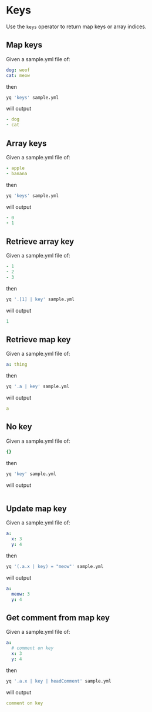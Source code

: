 # Keys

Use the `keys` operator to return map keys or array indices. 

## Map keys
Given a sample.yml file of:
```yaml
dog: woof
cat: meow
```
then
```bash
yq 'keys' sample.yml
```
will output
```yaml
- dog
- cat
```

## Array keys
Given a sample.yml file of:
```yaml
- apple
- banana
```
then
```bash
yq 'keys' sample.yml
```
will output
```yaml
- 0
- 1
```

## Retrieve array key
Given a sample.yml file of:
```yaml
- 1
- 2
- 3
```
then
```bash
yq '.[1] | key' sample.yml
```
will output
```yaml
1
```

## Retrieve map key
Given a sample.yml file of:
```yaml
a: thing
```
then
```bash
yq '.a | key' sample.yml
```
will output
```yaml
a
```

## No key
Given a sample.yml file of:
```yaml
{}
```
then
```bash
yq 'key' sample.yml
```
will output
```yaml
```

## Update map key
Given a sample.yml file of:
```yaml
a:
  x: 3
  y: 4
```
then
```bash
yq '(.a.x | key) = "meow"' sample.yml
```
will output
```yaml
a:
  meow: 3
  y: 4
```

## Get comment from map key
Given a sample.yml file of:
```yaml
a:
  # comment on key
  x: 3
  y: 4
```
then
```bash
yq '.a.x | key | headComment' sample.yml
```
will output
```yaml
comment on key
```

